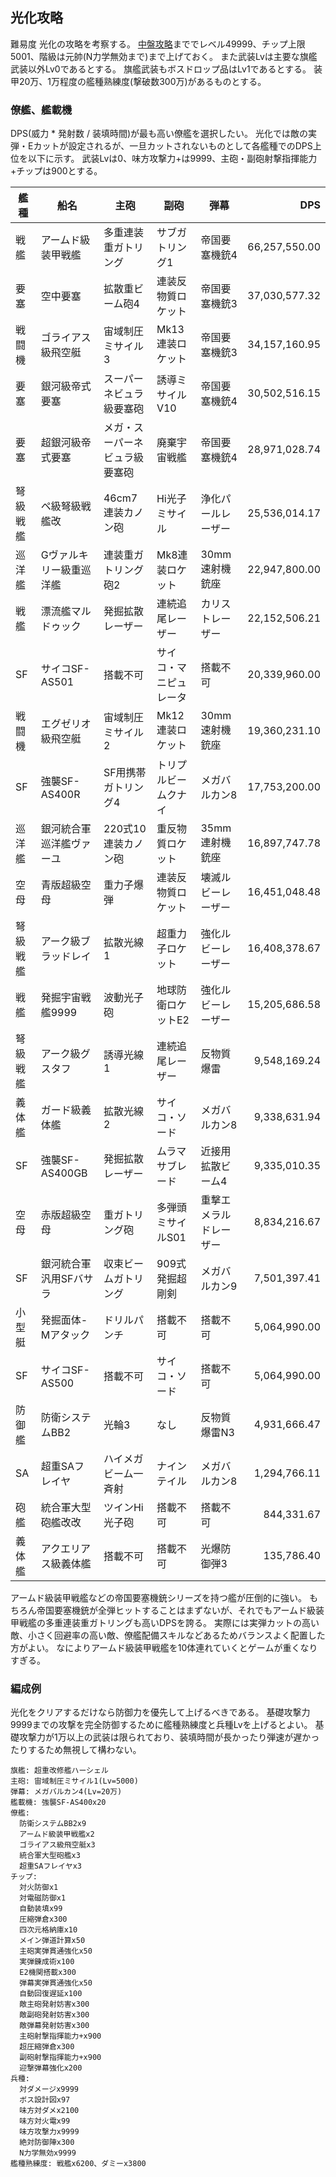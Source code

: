 ## 光化攻略

難易度 光化の攻略を考察する。
[中盤攻略](中盤攻略.md)まででレベル49999、チップ上限5001、階級は元帥(N力学無効まで)まで上げておく。
また武装Lvは主要な旗艦武装以外Lv0であるとする。
旗艦武装もボスドロップ品はLv1であるとする。
装甲20万、1万程度の艦種熟練度(撃破数300万)があるものとする。

### 僚艦、艦載機

DPS(威力 * 発射数 / 装填時間)が最も高い僚艦を選択したい。
光化では敵の実弾・Eカットが設定されるが、一旦カットされないものとして各艦種でのDPS上位を以下に示す。
武装Lvは0、味方攻撃力+は9999、主砲・副砲射撃指揮能力+チップは900とする。

| 艦種     | 船名                     | 主砲                           | 副砲                   | 弾幕                   |           DPS |
|----------|--------------------------|--------------------------------|------------------------|------------------------|--------------:|
| 戦艦     | アームド級装甲戦艦       | 多重連装重ガトリング           | サブガトリング1        | 帝国要塞機銃4          | 66,257,550.00 |
| 要塞     | 空中要塞                 | 拡散重ビーム砲4                | 連装反物質ロケット     | 帝国要塞機銃3          | 37,030,577.32 |
| 戦闘機   | ゴライアス級飛空艇       | 宙域制圧ミサイル3              | Mk13連装ロケット       | 帝国要塞機銃3          | 34,157,160.95 |
| 要塞     | 銀河級帝式要塞           | スーパーネビュラ級要塞砲       | 誘導ミサイルV10        | 帝国要塞機銃4          | 30,502,516.15 |
| 要塞     | 超銀河級帝式要塞         | メガ・スーパーネビュラ級要塞砲 | 廃棄宇宙戦艦           | 帝国要塞機銃4          | 28,971,028.74 |
| 弩級戦艦 | ペ級弩級戦艦改           | 46cm7連装カノン砲              | Hi光子ミサイル         | 浄化パールレーザー     | 25,536,014.17 |
| 巡洋艦   | Gヴァルキリー級重巡洋艦  | 連装重ガトリング砲2            | Mk8連装ロケット        | 30mm速射機銃座         | 22,947,800.00 |
| 戦艦     | 漂流艦マルドゥック       | 発掘拡散レーザー               | 連続追尾レーザー       | カリストレーザー       | 22,152,506.21 |
| SF       | サイコSF-AS501           | 搭載不可                       | サイコ・マニピュレータ | 搭載不可               | 20,339,960.00 |
| 戦闘機   | エグゼリオ級飛空艇       | 宙域制圧ミサイル2              | Mk12連装ロケット       | 30mm速射機銃座         | 19,360,231.10 |
| SF       | 強襲SF-AS400R            | SF用携帯ガトリング4            | トリプルビームクナイ   | メガバルカン8          | 17,753,200.00 |
| 巡洋艦   | 銀河統合軍巡洋艦ヴァーユ | 220式10連装カノン砲            | 重反物質ロケット       | 35mm連射機銃座         | 16,897,747.78 |
| 空母     | 青版超級空母             | 重力子爆弾                     | 連装反物質ロケット     | 壊滅ルビーレーザー     | 16,451,048.48 |
| 弩級戦艦 | アーク級ブラッドレイ     | 拡散光線1                      | 超重力子ロケット       | 強化ルビーレーザー     | 16,408,378.67 |
| 戦艦     | 発掘宇宙戦艦9999         | 波動光子砲                     | 地球防衛ロケットE2     | 強化ルビーレーザー     | 15,205,686.58 |
| 弩級戦艦 | アーク級グスタフ         | 誘導光線1                      | 連続追尾レーザー       | 反物質爆雷             |  9,548,169.24 |
| 義体艦   | ガード級義体艦           | 拡散光線2                      | サイコ・ソード         | メガバルカン8          |  9,338,631.94 |
| SF       | 強襲SF-AS400GB           | 発掘拡散レーザー               | ムラマサブレード       | 近接用拡散ビーム4      |  9,335,010.35 |
| 空母     | 赤版超級空母             | 重ガトリング砲                 | 多弾頭ミサイルS01      | 重撃エメラルドレーザー |  8,834,216.67 |
| SF       | 銀河統合軍汎用SFバサラ   | 収束ビームガトリング           | 909式発掘超剛剣        | メガバルカン9          |  7,501,397.41 |
| 小型艇   | 発掘面体-Mアタック       | ドリルパンチ                   | 搭載不可               | 搭載不可               |  5,064,990.00 |
| SF       | サイコSF-AS500           | 搭載不可                       | サイコ・ソード         | 搭載不可               |  5,064,990.00 |
| 防御艦   | 防衛システムBB2          | 光輪3                          | なし                   | 反物質爆雷N3           |  4,931,666.47 |
| SA       | 超重SAフレイヤ           | ハイメガビーム一斉射           | ナインテイル           | メガバルカン8          |  1,294,766.11 |
| 砲艦     | 統合軍大型砲艦改改       | ツインHi光子砲                 | 搭載不可               | 搭載不可               |    844,331.67 |
| 義体艦   | アクエリアス級義体艦     | 搭載不可                       | 搭載不可               | 光爆防御弾3            |    135,786.40 |

アームド級装甲戦艦などの帝国要塞機銃シリーズを持つ艦が圧倒的に強い。
もちろん帝国要塞機銃が全弾ヒットすることはまずないが、それでもアームド級装甲戦艦の多重連装重ガトリングも高いDPSを誇る。
実際には実弾カットの高い敵、小さく回避率の高い敵、僚艦配備スキルなどあるためバランスよく配置した方がよい。
なによりアームド級装甲戦艦を10体連れていくとゲームが重くなりすぎる。


### 編成例

光化をクリアするだけなら防御力を優先して上げるべきである。
基礎攻撃力9999までの攻撃を完全防御するために艦種熟練度と兵種Lvを上げるとよい。
基礎攻撃力が1万以上の武装は限られており、装填時間が長かったり弾速が遅かったりするため無視して構わない。

```
旗艦: 超重改修艦ハーシェル
主砲: 宙域制圧ミサイル1(Lv=5000)
弾幕: メガバルカン4(Lv=20万)
艦載機: 強襲SF-AS400x20
僚艦:
  防衛システムBB2x9
  アームド級装甲戦艦x2
  ゴライアス級飛空艇x3
  統合軍大型砲艦x3
  超重SAフレイヤx3
チップ:
  対火防御x1
  対電磁防御x1
  自動装填x99
  圧縮弾倉x300
  四次元格納庫x10
  メイン弾道計算x50
  主砲実弾貫通強化x50
  実弾錬成術x100
  E2機関搭載x300
  弾幕実弾貫通強化x50
  自動回復遅延x100
  敵主砲発射妨害x300
  敵副砲発射妨害x300
  敵弾幕発射妨害x300
  主砲射撃指揮能力+x900
  超圧縮弾倉x300
  副砲射撃指揮能力+x900
  迎撃弾幕強化x200
兵種:
  対ダメージx9999
  ボス設計図x97
  味方対ダメx2100
  味方対火電x99
  味方攻撃力x9999
  絶対防御陣x300
  N力学無効x9999
艦種熟練度: 戦艦x6200、ダミーx3800
```
